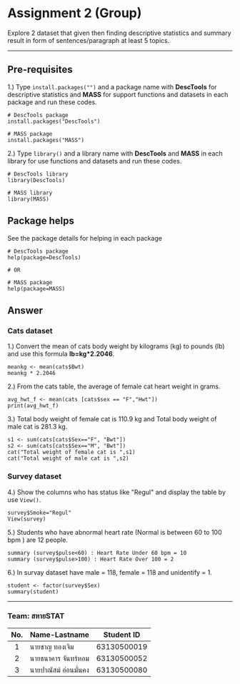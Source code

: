 # Assignment 2 (Group)

Explore 2 dataset that given then finding descriptive statistics and summary result in form of sentences/paragraph at least 5 topics.

---

## Pre-requisites

1.) Type `install.packages("")` and a package name with **DescTools** for descriptive statistics and **MASS** for support functions and datasets in each package and run these codes.

```{R}
# DescTools package
install.packages("DescTools")

# MASS package
install.packages("MASS")
```

2.) Type `library()` and a library name with **DescTools** and **MASS** in each library for use functions and datasets and run these codes.

```{R}
# DescTools library
library(DescTools)

# MASS library
library(MASS)
```

## Package helps

See the package details for helping in each package

```{R}
# DescTools package
help(package=DescTools)

# OR

# MASS package
help(package=MASS)
```

## Answer

### Cats dataset

1.) Convert the mean of cats body weight by kilograms (kg) to pounds (lb) and use this formula __lb=kg*2.2046__.

```{R}
meankg <- mean(cats$Bwt)
meankg * 2.2046
```

2.) From the cats table, the average of female cat heart weight in grams.

```{R}
avg_hwt_f <- mean(cats [cats$sex == "F","Hwt"])
print(avg_hwt_f)
```

3.) Total body weight of female cat is 110.9 kg and Total body weight of male cat is 281.3 kg.

```{R}
s1 <- sum(cats[cats$Sex=="F", "Bwt"])
s2 <- sum(cats[cats$Sex=="M", "Bwt"])
cat("Total weight of female cat is ",s1)
cat("Total weight of male cat is ",s2)
```

### Survey dataset

4.) Show the columns who has status like "Regul" and display the table by use `View()`.

```{R}
survey$Smoke="Regul"
View(survey)
```

5.) Students who have abnormal heart rate (Normal is between 60 to 100 bpm ) are 12 people.

```{R}
summary (survey$pulse<60) : Heart Rate Under 60 bpm = 10 
summary (survey$pulse>100) : Heart Rate Over 100 = 2
```

6.) In survay dataset have male = 118, female = 118 and unidentify = 1.

```{R}
student <- factor(survey$Sex)
summary(student)
```

---

### Team: สหายSTAT

| No. | Name-Lastname     | Student ID  |
| :-: | ----------------- | :---------: |
| 1   | นายชาญ ทองเจิม     | 63130500019 |
| 2   | นายธนาคาร จันทร์หอม | 63130500052 |
| 3   | นายปาณัสม์ อ่อนมั่นคง | 63130500080 |

